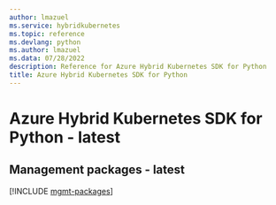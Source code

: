 ```yaml
---
author: lmazuel
ms.service: hybridkubernetes
ms.topic: reference
ms.devlang: python
ms.author: lmazuel
ms.data: 07/28/2022
description: Reference for Azure Hybrid Kubernetes SDK for Python
title: Azure Hybrid Kubernetes SDK for Python
---
```

# Azure Hybrid Kubernetes SDK for Python - latest

## Management packages - latest
[!INCLUDE [mgmt-packages](hybrid-kubernetes-mgmt-index.md)]
